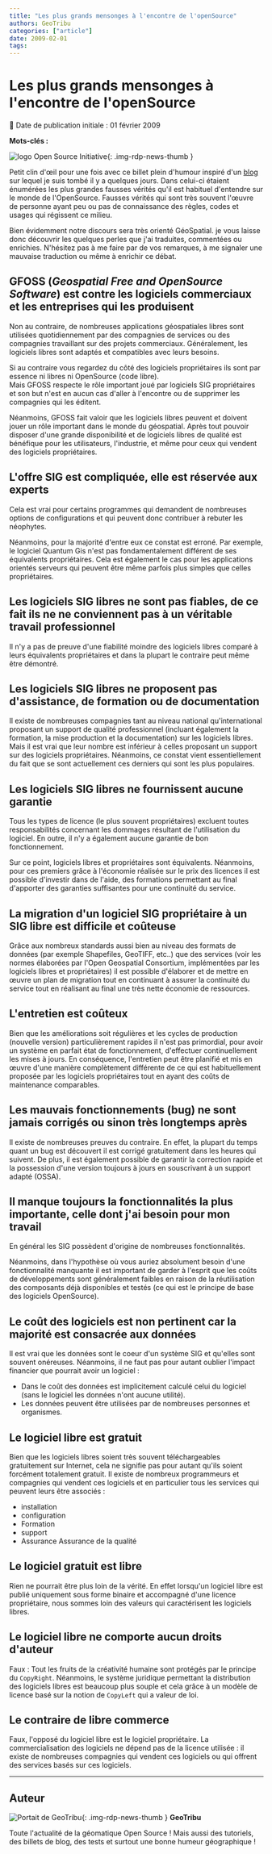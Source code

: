 ```yaml
---
title: "Les plus grands mensonges à l'encontre de l'openSource"
authors: GeoTribu
categories: ["article"]
date: 2009-02-01
tags:
---
```


# Les plus grands mensonges à l'encontre de l'openSource

:calendar: Date de publication initiale : 01 février 2009

**Mots-clés :**

![logo Open Source Initiative](https://cdn.geotribu.fr/img/logos-icones/opensource.png){: .img-rdp-news-thumb }

Petit clin d'œil pour une fois avec ce billet plein d'humour inspiré d'un [blog](http://gfoss.it/drupal/node/201) sur lequel je suis tombé il y a quelques jours. Dans celui-ci étaient énumérées les plus grandes fausses vérités qu'il est habituel d'entendre sur le monde de l'OpenSource. Fausses vérités qui sont très souvent l'œuvre de personne ayant peu ou pas de connaissance des règles, codes et usages qui régissent ce milieu.

Bien évidemment notre discours sera très orienté GéoSpatial. je vous laisse donc découvrir les quelques perles que j'ai traduites, commentées ou enrichies. N'hésitez pas à me faire par de vos remarques, à me signaler une mauvaise traduction ou même à enrichir ce débat.

## GFOSS (*Geospatial Free and OpenSource Software*) est contre les logiciels commerciaux et les entreprises qui les produisent

Non au contraire, de nombreuses applications géospatiales libres sont utilisées quotidiennement par des compagnies de services ou des compagnies travaillant sur des projets commerciaux. Généralement, les logiciels libres sont adaptés et compatibles avec leurs besoins.

Si au contraire vous regardez du côté des logiciels propriétaires ils sont par essence ni libres ni OpenSource (code libre).  
Mais GFOSS respecte le rôle important joué par logiciels SIG propriétaires et son but n'est en aucun cas d'aller à l'encontre ou de supprimer les compagnies qui les éditent.

Néanmoins, GFOSS fait valoir que les logiciels libres peuvent et doivent jouer un rôle important dans le monde du géospatial. Après tout pouvoir disposer d'une grande disponibilité et de logiciels libres de qualité est bénéfique pour les utilisateurs, l'industrie, et même pour ceux qui vendent des logiciels propriétaires.

## L'offre SIG est compliquée, elle est réservée aux experts

Cela est vrai pour certains programmes qui demandent de nombreuses options de configurations et qui peuvent donc contribuer à rebuter les néophytes.

Néanmoins, pour la majorité d'entre eux ce constat est erroné. Par exemple, le logiciel Quantum Gis n'est pas fondamentalement différent de ses équivalents propriétaires. Cela est également le cas pour les applications orientés serveurs qui peuvent être même parfois plus simples que celles propriétaires.

## Les logiciels SIG libres ne sont pas fiables, de ce fait ils ne ne conviennent pas à un véritable travail professionnel

Il n'y a pas de preuve d'une fiabilité moindre des logiciels libres comparé à leurs équivalents propriétaires et dans la plupart le contraire peut même être démontré.

## Les logiciels SIG libres ne proposent pas d'assistance, de formation ou de documentation

Il existe de nombreuses compagnies tant au niveau national qu'international proposant un support de qualité professionnel (incluant également la formation, la mise production et la documentation) sur les logiciels libres. Mais il est vrai que leur nombre est inférieur à celles proposant un support sur des logiciels propriétaires. Néanmoins, ce constat vient essentiellement du fait que se sont actuellement ces derniers qui sont les plus populaires.

## Les logiciels SIG libres ne fournissent aucune garantie

Tous les types de licence (le plus souvent propriétaires) excluent toutes responsabilités concernant les dommages résultant de l'utilisation du logiciel. En outre, il n'y a également aucune garantie de bon fonctionnement.

Sur ce point, logiciels libres et propriétaires sont équivalents. Néanmoins, pour ces premiers grâce à l'économie réalisée sur le prix des licences il est possible d'investir dans de l'aide, des formations permettant au final d'apporter des garanties suffisantes pour une continuité du service.

## La migration d'un logiciel SIG propriétaire à un SIG libre est difficile et coûteuse

Grâce aux nombreux standards aussi bien au niveau des formats de données (par exemple Shapefiles, GeoTIFF, etc..) que des services (voir les normes élaborées par l'Open Geospatial Consortium, implémentées par les logiciels libres et propriétaires) il est possible d'élaborer et de mettre en œuvre un plan de migration tout en continuant à assurer la continuité du service tout en réalisant au final une très nette économie de ressources.

## L'entretien est coûteux

Bien que les améliorations soit régulières et les cycles de production (nouvelle version) particulièrement rapides il n'est pas primordial, pour avoir un système en parfait état de fonctionnement, d'effectuer continuellement les mises à jours. En conséquence, l'entretien peut être planifié et mis en œuvre d'une manière complètement différente de ce qui est habituellement proposée par les logiciels propriétaires tout en ayant des coûts de maintenance comparables.

## Les mauvais fonctionnements (bug) ne sont jamais corrigés ou sinon très longtemps après

Il existe de nombreuses preuves du contraire. En effet, la plupart du temps quant un bug est découvert il est corrigé gratuitement dans les heures qui suivent. De plus, il est également possible de garantir la correction rapide et la possession d'une version toujours à jours en souscrivant à un support adapté (OSSA).

## Il manque toujours la fonctionnalités la plus importante, celle dont j'ai besoin pour mon travail

En général les SIG possèdent d'origine de nombreuses fonctionnalités.

Néanmoins, dans l'hypothèse où vous auriez absolument besoin d'une fonctionnalité manquante il est important de garder à l'esprit que les coûts de développements sont généralement faibles en raison de la réutilisation des composants déjà disponibles et testés (ce qui est le principe de base des logiciels OpenSource).

## Le coût des logiciels est non pertinent car la majorité est consacrée aux données

Il est vrai que les données sont le coeur d'un système SIG et qu'elles sont souvent onéreuses. Néanmoins, il ne faut pas pour autant oublier l'impact financier que pourrait avoir un logiciel :

* Dans le coût des données est implicitement calculé celui du logiciel (sans le logiciel les données n'ont aucune utilité).  
* Les données peuvent être utilisées par de nombreuses personnes et organismes.

## Le logiciel libre est gratuit

Bien que les logiciels libres soient très souvent téléchargeables gratuitement sur Internet, cela ne signifie pas pour autant qu'ils soient forcément totalement gratuit. Il existe de nombreux programmeurs et compagnies qui vendent ces logiciels et en particulier tous les services qui peuvent leurs être associés :

* installation  
* configuration  
* Formation  
* support  
* Assurance Assurance de la qualité

## Le logiciel gratuit est libre

Rien ne pourrait être plus loin de la vérité. En effet lorsqu'un logiciel libre est publié uniquement sous forme binaire et accompagné d'une licence propriétaire, nous sommes loin des valeurs qui caractérisent les logiciels libres.

## Le logiciel libre ne comporte aucun droits d'auteur

Faux : Tout les fruits de la créativité humaine sont protégés par le principe du `CopyRight`. Néanmoins, le système juridique permettant la distribution des logiciels libres est beaucoup plus souple et cela grâce à un modèle de licence basé sur la notion de `CopyLeft` qui a valeur de loi.

## Le contraire de libre commerce

Faux, l'opposé du logiciel libre est le logiciel propriétaire. La commercialisation des logiciels ne dépend pas de la licence utilisée : il existe de nombreuses compagnies qui vendent ces logiciels ou qui offrent des services basés sur ces logiciels.

----

## Auteur

![Portait de GeoTribu](https://cdn.geotribu.fr/img/internal/charte/geotribu_logo_64x64.png){: .img-rdp-news-thumb }
**GeoTribu**

Toute l'actualité de la géomatique Open Source ! Mais aussi des tutoriels, des billets de blog, des tests et surtout une bonne humeur géographique !
